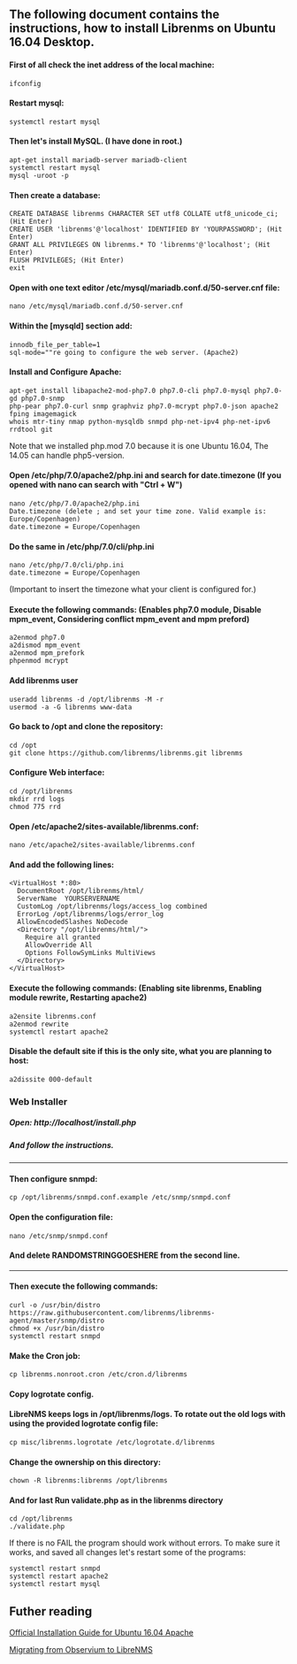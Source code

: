 ## The following document contains the instructions, how to install Librenms on Ubuntu 16.04 Desktop.

#### First of all check the inet address of the local machine:
```
ifconfig
```

#### Restart mysql:
```
systemctl restart mysql
```
#### Then let's install MySQL. (I have done in root.) 
```
apt-get install mariadb-server mariadb-client
systemctl restart mysql
mysql -uroot -p
```
#### Then create a database:
```
CREATE DATABASE librenms CHARACTER SET utf8 COLLATE utf8_unicode_ci; (Hit Enter)
CREATE USER 'librenms'@'localhost' IDENTIFIED BY 'YOURPASSWORD'; (Hit Enter)
GRANT ALL PRIVILEGES ON librenms.* TO 'librenms'@'localhost'; (Hit Enter)
FLUSH PRIVILEGES; (Hit Enter)
exit
```
#### Open with one text editor /etc/mysql/mariadb.conf.d/50-server.cnf file:
```
nano /etc/mysql/mariadb.conf.d/50-server.cnf
```
#### Within the [mysqld] section add:
```
innodb_file_per_table=1
sql-mode=""re going to configure the web server. (Apache2)
```
#### Install and Configure Apache:
```
apt-get install libapache2-mod-php7.0 php7.0-cli php7.0-mysql php7.0-gd php7.0-snmp 
php-pear php7.0-curl snmp graphviz php7.0-mcrypt php7.0-json apache2 fping imagemagick 
whois mtr-tiny nmap python-mysqldb snmpd php-net-ipv4 php-net-ipv6 rrdtool git
```
Note that we installed php.mod 7.0 because it is one Ubuntu 16.04, The 14.05 can handle php5-version.

#### Open /etc/php/7.0/apache2/php.ini and search for date.timezone (If you opened with nano can search with "Ctrl + W")
```
nano /etc/php/7.0/apache2/php.ini
Date.timezone (delete ; and set your time zone. Valid example is: Europe/Copenhagen)
date.timezone = Europe/Copenhagen
```
#### Do the same in /etc/php/7.0/cli/php.ini
```
nano /etc/php/7.0/cli/php.ini
date.timezone = Europe/Copenhagen
```
(Important to insert the timezone what your client is configured for.)

#### Execute the following commands: (Enables php7.0 module, Disable mpm_event, Considering conflict mpm_event and mpm preford)
```
a2enmod php7.0
a2dismod mpm_event
a2enmod mpm_prefork
phpenmod mcrypt
```

#### Add librenms user

```
useradd librenms -d /opt/librenms -M -r
usermod -a -G librenms www-data
```
#### Go back to /opt and clone the repository:

```
cd /opt
git clone https://github.com/librenms/librenms.git librenms
```
#### Configure Web interface:

```
cd /opt/librenms
mkdir rrd logs
chmod 775 rrd
```

#### Open /etc/apache2/sites-available/librenms.conf:
```
nano /etc/apache2/sites-available/librenms.conf
```
#### And add the following lines:
```
<VirtualHost *:80>
  DocumentRoot /opt/librenms/html/
  ServerName  YOURSERVERNAME
  CustomLog /opt/librenms/logs/access_log combined
  ErrorLog /opt/librenms/logs/error_log
  AllowEncodedSlashes NoDecode
  <Directory "/opt/librenms/html/">
    Require all granted
    AllowOverride All
    Options FollowSymLinks MultiViews
  </Directory>
</VirtualHost>
 ```
#### Execute the following commands: (Enabling site librenms, Enabling module rewrite, Restarting apache2)
 ```
a2ensite librenms.conf
a2enmod rewrite
systemctl restart apache2
```

#### Disable the default site if this is the only site, what you are planning to host:
```
a2dissite 000-default
```

### Web Installer
##### Open: http://localhost/install.php
##### And follow the instructions.
----------------------------------------------------------------------------------------------------------------------------------------
#### Then configure snmpd:
```
cp /opt/librenms/snmpd.conf.example /etc/snmp/snmpd.conf
```
#### Open the configuration file:
```
nano /etc/snmp/snmpd.conf
```
#### And delete RANDOMSTRINGGOESHERE from the second line.
----------------------------------------------------------------------------------------------------------------------------------------
#### Then execute the following commands:
```
curl -o /usr/bin/distro https://raw.githubusercontent.com/librenms/librenms-agent/master/snmp/distro
chmod +x /usr/bin/distro
systemctl restart snmpd
```

#### Make the Cron job:

```
cp librenms.nonroot.cron /etc/cron.d/librenms
```

#### Copy logrotate config.
#### LibreNMS keeps logs in /opt/librenms/logs. To rotate out the old logs with using the provided logrotate config file:
```
cp misc/librenms.logrotate /etc/logrotate.d/librenms
```
#### Change the ownership on this directory:
```
chown -R librenms:librenms /opt/librenms
```
#### And for last Run validate.php as in the librenms directory
```
cd /opt/librenms
./validate.php
```
If there is no FAIL the program should work without errors.
To make sure it works, and saved all changes let's restart some of the programs:
```
systemctl restart snmpd
systemctl restart apache2
systemctl restart mysql
```

## Futher reading
[Official Installation Guide for Ubuntu 16.04 Apache](http://docs.librenms.org/Installation/Installation-Ubuntu-1604-Apache/#clone-repo)

[Migrating from Observium to LibreNMS](https://vlan50.com/2015/04/17/migrating-from-observium-to-librenms/)
